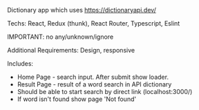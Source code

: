 Dictionary app which uses https://dictionaryapi.dev/

Techs: React, Redux (thunk), React Router, Typescript, Eslint

IMPORTANT: no any/unknown/ignore

Additional Requirements: Design, responsive

Includes:

- Home Page - search input. After submit show loader.
- Result Page - result of a word search in API dictionary
- Should be able to start search by direct link
  (localhost:3000/<word-to-search>)
- If word isn't found show page 'Not found'
